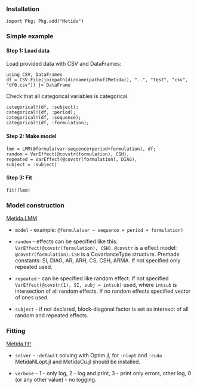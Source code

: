 ### Installation

```
import Pkg; Pkg.add("Metida")
```

### Simple example

#### Step 1: Load data

Load provided data with CSV and DataFrames:

```
using CSV, DataFrames
df = CSV.File(joinpath(dirname(pathof(Metida)), "..", "test", "csv", "df0.csv")) |> DataFrame
```

Check that all categorical variables is categorical.

```
categorical!(df, :subject);
categorical!(df, :period);
categorical!(df, :sequence);
categorical!(df, :formulation);
```

#### Step 2: Make model

```
lmm = LMM(@formula(var~sequence+period+formulation), df;
random = VarEffect(@covstr(formulation), CSH),
repeated = VarEffect(@covstr(formulation), DIAG),
subject = :subject)
```

#### Step 3: Fit

```
fit!(lmm)
```

### Model construction

[Metida.LMM](@ref)

* `model` - example: `@formula(var ~ sequence + period + formulation)`

* `random` - effects can be specified like this: `VarEffect(@covstr(formulation), CSH)`. `@covstr` is a effect model: `@covstr(formulation)`. `CSH` is a  CovarianceType structure. Premade constants: SI, DIAG, AR, ARH, CS, CSH, ARMA. If not specified only repeated used.

* `repeated` - can be specified like random effect. If not specified `VarEffect(@covstr(1), SI, subj = intsub)` used, where `intsub` is intersection of all random effects. If no random effects specified vector of ones used.

* `subject` - if not declared, block-diagonal factor is set as intersect of all random and repeated effects.

### Fitting

[Metida.fit!](@ref)

* `solver` - `:default` solving with Optim.jl, for `:nlopt` and `:cuda` MetidaNLopt.jl and MetidaCu.jl should be installed.

* `verbose` - 1 - only log,  2 - log and print,  3 - print only errors, other log, 0 (or any other value) - no logging.

